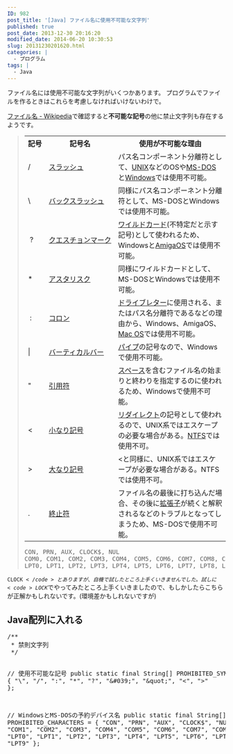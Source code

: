 ```yaml
---
ID: 982
post_title: '[Java] ファイル名に使用不可能な文字列'
published: true
post_date: 2013-12-30 20:16:20
modified_date: 2014-06-20 10:30:53
slug: 20131230201620.html
categories: |
  - プログラム
tags: |
  - Java
---
```

ファイル名には使用不可能な文字列がいくつかあります。
プログラムでファイルを作るときはこれらを考慮しなければいけないわけで。
<!--more-->
<a href="http://goo.gl/bgi6k7" target="_blank">ファイル名 - Wikipedia</a>で確認すると<b>不可能な記号</b>の他に禁止文字列も存在するようです。

<blockquote>
<div class="table-responsive">
<table class="table table-bordered"><tr><th nowrap="nowrap">記号</th><th>記号名</th><th>使用が不可能な理由</th></tr><tr><td>/</td><td><a href="http://ja.wikipedia.org/wiki/%E3%82%B9%E3%83%A9%E3%83%83%E3%82%B7%E3%83%A5_(%E8%A8%98%E5%8F%B7)" title="スラッシュ (記号)">スラッシュ</a></td><td>パス名コンポーネント分離符として、<a href="http://ja.wikipedia.org/wiki/UNIX" title="UNIX">UNIX</a>などのOSや<a href="http://ja.wikipedia.org/wiki/MS-DOS" title="MS-DOS">MS-DOS</a>と<a href="http://ja.wikipedia.org/wiki/Microsoft_Windows" title="Microsoft Windows">Windows</a>では使用不可能。</td></tr><tr><td>\</td><td><a href="http://ja.wikipedia.org/wiki/%E3%83%90%E3%83%83%E3%82%AF%E3%82%B9%E3%83%A9%E3%83%83%E3%82%B7%E3%83%A5" title="バックスラッシュ">バックスラッシュ</a></td><td>同様にパス名コンポーネント分離符として、MS-DOSとWindowsでは使用不可能。</td></tr><tr><td>&nbsp;?</td><td nowrap="nowrap"><a href="http://ja.wikipedia.org/wiki/%E7%96%91%E5%95%8F%E7%AC%A6" title="疑問符">クエスチョンマーク</a></td><td><a href="http://ja.wikipedia.org/wiki/%E3%83%AF%E3%82%A4%E3%83%AB%E3%83%89%E3%82%AB%E3%83%BC%E3%83%89_(%E6%83%85%E5%A0%B1%E5%87%A6%E7%90%86)" title="ワイルドカード (情報処理)">ワイルドカード</a>(不特定だと示す記号)として使われるため、Windowsと<a href="http://ja.wikipedia.org/wiki/AmigaOS" title="AmigaOS">AmigaOS</a>では使用不可能。</td></tr><tr><td>*</td><td><a href="http://ja.wikipedia.org/wiki/%E3%82%A2%E3%82%B9%E3%82%BF%E3%83%AA%E3%82%B9%E3%82%AF" title="アスタリスク">アスタリスク</a></td><td>同様にワイルドカードとして、MS-DOSとWindowsでは使用不可能。</td></tr><tr><td>&nbsp;:</td><td><a href="http://ja.wikipedia.org/wiki/%E3%82%B3%E3%83%AD%E3%83%B3_(%E8%A8%98%E5%8F%B7)" title="コロン (記号)">コロン</a></td><td><a href="http://ja.wikipedia.org/wiki/%E3%83%89%E3%83%A9%E3%82%A4%E3%83%96%E3%83%AC%E3%82%BF%E3%83%BC" title="ドライブレター">ドライブレター</a>に使用される、またはパス名分離符であるなどの理由から、Windows、AmigaOS、<a href="http://ja.wikipedia.org/wiki/Mac_OS" title="Mac OS">Mac OS</a>では使用不可能。</td></tr><tr><td>|</td><td><a href="http://ja.wikipedia.org/wiki/%E3%83%90%E3%83%BC%E3%83%86%E3%82%A3%E3%82%AB%E3%83%AB%E3%83%90%E3%83%BC" title="バーティカルバー">バーティカルバー</a></td><td><a href="http://ja.wikipedia.org/wiki/%E3%83%91%E3%82%A4%E3%83%97_(%E3%82%B3%E3%83%B3%E3%83%94%E3%83%A5%E3%83%BC%E3%82%BF)" title="パイプ (コンピュータ)">パイプ</a>の記号なので、Windowsで使用不可能。</td></tr><tr><td>"</td><td><a href="http://ja.wikipedia.org/wiki/%E5%BC%95%E7%94%A8%E7%AC%A6" title="引用符">引用符</a></td><td><a href="http://ja.wikipedia.org/wiki/%E3%82%B9%E3%83%9A%E3%83%BC%E3%82%B9" title="スペース">スペース</a>を含むファイル名の始まりと終わりを指定するのに使われるため、Windowsで使用不可能。</td></tr><tr><td>&lt;</td><td><a href="http://ja.wikipedia.org/wiki/%E4%B8%8D%E7%AD%89%E5%BC%8F" title="不等式">小なり記号</a></td><td><a href="http://ja.wikipedia.org/wiki/%E3%83%AA%E3%83%80%E3%82%A4%E3%83%AC%E3%82%AF%E3%83%88" title="リダイレクト">リダイレクト</a>の記号として使われるので、UNIX系ではエスケープの必要な場合がある。<a href="http://ja.wikipedia.org/wiki/NT_File_System" title="NT File System">NTFS</a>では使用不可。</td></tr><tr><td>&gt;</td><td><a href="http://ja.wikipedia.org/wiki/%E4%B8%8D%E7%AD%89%E5%BC%8F" title="不等式">大なり記号</a></td><td>&lt;と同様に、UNIX系ではエスケープが必要な場合がある。NTFSでは使用不可。</td></tr><tr><td>.</td><td><a href="http://ja.wikipedia.org/wiki/%E7%B5%82%E6%AD%A2%E7%AC%A6" title="終止符">終止符</a></td><td>ファイル名の最後に打ち込んだ場合、その後に<a href="http://ja.wikipedia.org/wiki/%E6%8B%A1%E5%BC%B5%E5%AD%90" title="拡張子">拡張子</a>が続くと解釈されるなどのトラブルとなってしまうため、MS-DOSで使用不可能。</td></tr></table></div>

<pre>CON, PRN, AUX, CLOCK$, NUL
COM0, COM1, COM2, COM3, COM4, COM5, COM6, COM7, COM8, COM9
LPT0, LPT1, LPT2, LPT3, LPT4, LPT5, LPT6, LPT7, LPT8, LPT9</pre>
</blockquote>

<code>CLOCK$</code>とありますが、自機で試したところ上手くいきませんでした。試しに<code>LOCK$</code>でやってみたところ上手くいきましたので、もしかしたらこちらが正解かもしれないです。<span class="text-muted">(環境差かもしれないですが)</span>

<h2>Java配列に入れる</h2>
<pre class="prettyprint linenums lang-java">
/**
 * 禁則文字列
 */

// 使用不可能な記号
public static final String[] PROHIBITED_SYMBOLS = {
    &quot;\\&quot;, &quot;/&quot;, &quot;:&quot;, &quot;*&quot;, &quot;?&quot;, &quot;\&#039;&quot;, &quot;\&quot;&quot;, &quot;&lt;&quot;, &quot;&gt;&quot;
};

// WindowsとMS-DOSの予約デバイス名
public static final String[] PROHIBITED_CHARACTERS = {
    &quot;CON&quot;, &quot;PRN&quot;, &quot;AUX&quot;, &quot;CLOCK$&quot;, &quot;NUL&quot;,
    &quot;COM0&quot;, &quot;COM1&quot;, &quot;COM2&quot;, &quot;COM3&quot;, &quot;COM4&quot;, &quot;COM5&quot;, &quot;COM6&quot;, &quot;COM7&quot;, &quot;COM8&quot;, &quot;COM9&quot;,
    &quot;LPT0&quot;, &quot;LPT1&quot;, &quot;LPT2&quot;, &quot;LPT3&quot;, &quot;LPT4&quot;, &quot;LPT5&quot;, &quot;LPT6&quot;, &quot;LPT7&quot;, &quot;LPT8&quot;, &quot;LPT9&quot;
};
</pre>